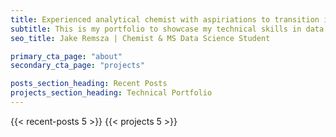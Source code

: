 ```yaml
---
title: Experienced analytical chemist with aspiriations to transition into a role as a data scientist/engineer.
subtitle: This is my portfolio to showcase my technical skills in data science, welcome to my page!
seo_title: Jake Remsza | Chemist & MS Data Science Student

primary_cta_page: "about"
secondary_cta_page: "projects"

posts_section_heading: Recent Posts
projects_section_heading: Technical Portfolio
---
```


{{< recent-posts 5 >}}
{{< projects 5 >}}
